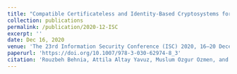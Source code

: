 ```yaml
---
title: "Compatible Certificateless and Identity-Based Cryptosystems for Heterogeneous IoT."
collection: publications
permalink: /publication/2020-12-ISC
excerpt: ''
date: Dec 16, 2020
venue: 'The 23rd Information Security Conference (ISC) 2020, 16–20 December 2020'
paperurl: 'https://doi.org/10.1007/978-3-030-62974-8_3'
citation: 'Rouzbeh Behnia, Attila Altay Yavuz, Muslum Ozgur Ozmen, and Tsz Hon Yuen: Compatible Certificateless and Identity-Based Cryptosystems for Heterogeneous IoT. In ISC 2020: 39-58.'
---
```


